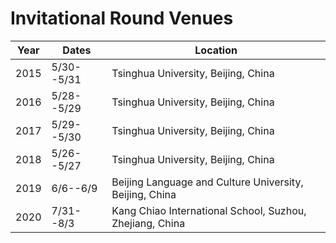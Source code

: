 # Invitational Round Venues
|Year|Dates|Location|
|---|---|---|
|2015|5/30--5/31|Tsinghua University, Beijing, China|
|2016|5/28--5/29|Tsinghua University, Beijing, China|
|2017|5/29--5/30|Tsinghua University, Beijing, China|
|2018|5/26--5/27|Tsinghua University, Beijing, China|
|2019|6/6--6/9|Beijing Language and Culture University, Beijing, China|
|2020|7/31--8/3|Kang Chiao International School, Suzhou, Zhejiang, China|
